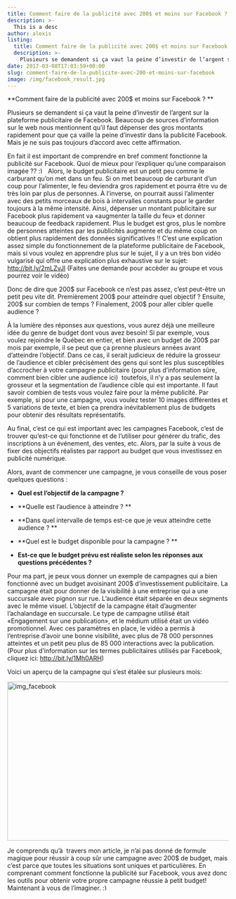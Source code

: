 ```yaml
---
title: Comment faire de la publicité avec 200$ et moins sur Facebook ?
description: >-
  This is a desc
author: alexis
listing:
  title: Comment faire de la publicité avec 200$ et moins sur Facebook ?
  description: >-
    Plusieurs se demandent si ça vaut la peine d’investir de l’argent sur la plateforme publicitaire de Facebook. Beaucoup de sources d’information sur le web nous mentionnent qu’il faut dépenser des gros montants rapidement pour que ça vaille la peine d’investir dans la publicité Facebook. Mais je ne suis pas toujours d’accord avec cette affirmation.
date: 2017-03-08T17:03:59+00:00
slug: comment-faire-de-la-publicite-avec-200-et-moins-sur-facebook
image: /img/facebook_result.jpg
---
```

**Comment faire de la publicité avec 200$ et moins sur Facebook ? **

<p class="p1">
  <span class="s1">Plusieurs se demandent si ça vaut la peine d’investir de l’argent sur la plateforme publicitaire de Facebook. Beaucoup de sources d’information sur le web nous mentionnent qu’il faut dépenser des gros montants rapidement pour que ça vaille la peine d’investir dans la publicité Facebook. Mais je ne suis pas toujours d’accord avec cette affirmation.</span>
</p>

<p class="p1">
  <span class="s1">En fait il est important de comprendre en bref comment fonctionne la publicité sur Facebook. Quoi de mieux pour l’expliquer qu’une comparaison imagée ?? <img src="http://akiamarketing.ca/wp-includes/images/smilies/simple-smile.png" alt=":)" class="wp-smiley" style="height: 1em; max-height: 1em;" />  Alors, le budget publicitaire est un petit peu comme le carburant qu’on met dans un feu. Si on met beaucoup de carburant d’un coup pour l’alimenter, le feu deviendra gros rapidement et pourra être vu de très loin par plus de personnes. À l’inverse, on pourrait aussi l’alimenter avec des petits morceaux de bois à intervalles constants pour le garder toujours à la même intensité. Ainsi, dépenser un montant publicitaire sur Facebook plus rapidement va «augmenter la taille du feu» et donner beaucoup de feedback rapidement. Plus le budget est gros, plus le nombre de personnes atteintes par les publicités augmente et du même coup on obtient plus rapidement des données significatives !! C’est une explication assez simple du fonctionnement de la plateforme publicitaire de Facebook, mais si vous voulez en apprendre plus sur le sujet, il y a un très bon vidéo vulgarisé qui offre une explication plus exhaustive sur le sujet: <a href="http://bit.ly/2mLZvJl">http://bit.ly/2mLZvJl</a><span class="s2"> </span></span><span class="s1">(Faites une demande pour accèder au groupe et vous pourrez voir le vidéo)</span>
</p>

<p class="p1">
  <span class="s1">Donc de dire que 200$ sur Facebook ce n’est pas assez, c’est peut-être un petit peu vite dit. Premièrement 200$ pour atteindre quel objectif ? Ensuite, 200$ sur combien de temps ? Finalement, 200$ pour aller cibler quelle audience ?</span>
</p>

<p class="p1">
  <span class="s1">À la lumière des réponses aux questions, vous aurez déjà une meilleure idée du genre de budget dont vous avez besoin! Si par exemple, vous voulez rejoindre le Québec en entier, et bien avec un budget de 200$ par mois par exemple, il se peut que ça prenne plusieurs années avant d’atteindre l’objectif. Dans ce cas, il serait judicieux de réduire la grosseur de l’audience et cibler précisément des gens qui sont les plus susceptibles d’accrocher à votre campagne publicitaire (pour plus d’information sûre, comment bien cibler une audience ici)  toutefois, il n’y a pas seulement la grosseur et la segmentation de l’audience cible qui est importante. Il faut savoir combien de tests vous voulez faire pour la même publicité. Par exemple, si pour une campagne, vous voulez tester 10 images différentes et 5 variations de texte, et bien ça prendra inévitablement plus de budgets pour obtenir des résultats représentatifs.</span>
</p>

<p class="p1">
  <span class="s1">Au final, c’est ce qui est important avec les campagnes Facebook, c’est de trouver qu’est-ce qui fonctionne et de l’utiliser pour générer du trafic, des inscriptions à un événement, des ventes, etc. Alors, par la suite à vous de fixer des objectifs réalistes par rapport au budget que vous investissez en publicité numérique.</span>
</p>

<p class="p1">
  <span class="s1">Alors, avant de commencer une campagne, je vous conseille de vous poser quelques questions :</span>
</p>

  * ****Quel est l’objectif de la campagne ?****

  * **Quelle est l’audience à atteindre ? **

  * **Dans quel intervalle de temps est-ce que je veux atteindre cette audience ? **

  * **Quel est le budget disponible pour la campagne ? **

  * **Est-ce que le budget prévu est réaliste selon les réponses aux questions précédentes ?**

<span style="font-weight: 400;">Pour ma part, je peux vous donner un exemple de campagnes qui a bien fonctionné avec un budget avoisinant 200$ d’investissement publicitaire. La campagne était pour donner de la visibilité à une entreprise qui a une succursale avec pignon sur rue. L’audience était séparée en deux segments avec le même visuel. L’objectif de la campagne était d’augmenter l’achalandage en succursale. Le type de campagne utilisé était «Engagement sur une publication», et le médium utilisé était un vidéo promotionnel. Avec ces paramètres en place, le vidéo a permis à l’entreprise d’avoir une bonne visibilité, avec plus de 78 000 personnes atteintes et un petit peu plus de 85 000 interactions avec la publication. (Pour plus d’information sur les termes publicitaires utilisés par Facebook, cliquez ici: <a href="http://bit.ly/1Mh0ARH">http://bit.ly/1Mh0ARH</a></span><span style="font-weight: 400;">)</span>

<span style="font-weight: 400;">Voici un aperçu de la campagne qui s’est étalée sur plusieurs mois:</span>

<img class="size-large wp-image-6175 aligncenter" src="http://akiamarketing.ca/wp-content/uploads/2017/03/img_facebook-1-1024x362.jpg" alt="img_facebook" width="1024" height="362" srcset="http://akiamarketing.ca/wp-content/uploads/2017/03/img_facebook-1-300x106.jpg 300w, http://akiamarketing.ca/wp-content/uploads/2017/03/img_facebook-1-768x271.jpg 768w, http://akiamarketing.ca/wp-content/uploads/2017/03/img_facebook-1-1024x362.jpg 1024w, http://akiamarketing.ca/wp-content/uploads/2017/03/img_facebook-1-600x212.jpg 600w" sizes="(max-width: 1024px) 100vw, 1024px" />

<p class="p1">
  <span class="s1">Je comprends qu’à  travers mon article, je n’ai pas donné de formule magique pour réussir à coup sûr une campagne avec 200$ de budget, mais c’est parce que toutes les situations sont uniques et particulières. En comprenant comment fonctionne la publicité sur Facebook, vous avez donc les outils pour obtenir votre propre campagne réussie à petit budget! Maintenant à vous de l’imaginer. <img src="http://akiamarketing.ca/wp-includes/images/smilies/simple-smile.png" alt=":)" class="wp-smiley" style="height: 1em; max-height: 1em;" /></span>
</p>